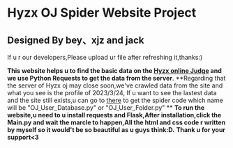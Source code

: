 # Hyzx OJ Spider Website Project
## Designed By bey、xjz and jack

If u r our developers,Please upload ur file after refreshing it,thanks:)

**This website helps u to find the basic data on the [Hyzx online Judge](http://114.55.172.240:180/)  and we use Python Requests to get the data from the server**.
**Regarding that the server of Hyzx oj may close soon,we've crawled data from the site and what you see is the profile of 2023/3/24,  If u want to see the lastest data and the site still exists,u can go to [there](https://github.com/SwedishDoveCooker/Hyzx_OJ_Family_Bucket) to get the spider code which name will be "OJ_User_Database.py" or "OJ_User_Folder.py" **
**To run the website,u need to u install requests and Flask,After installation,click the Main.py and wait the marcle to happen,All the html and css code r written by myself so it would't be so beautiful as u guys think:D.**
**Thank u for your support<3**